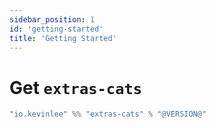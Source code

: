 ```yaml
---
sidebar_position: 1
id: 'getting-started'
title: 'Getting Started'
---
```


# Get `extras-cats`

```scala
"io.kevinlee" %% "extras-cats" % "@VERSION@"
```
